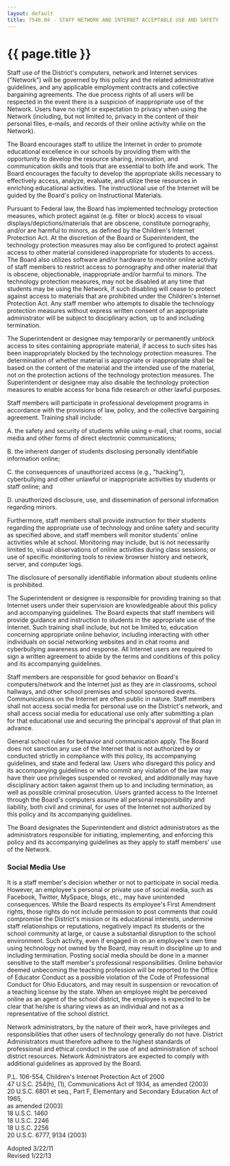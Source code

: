 ```yaml
---
layout: default
title: 7540.04 - STAFF NETWORK AND INTERNET ACCEPTABLE USE AND SAFETY
---
```


{{ page.title }}
================

Staff use of the District's computers, network and Internet services
("Network") will be governed by this policy and the related
administrative guidelines, and any applicable employment contracts and
collective bargaining agreements. The due process rights of all users
will be respected in the event there is a suspicion of inappropriate use
of the Network. Users have no right or expectation to privacy when using
the Network (including, but not limited to, privacy in the content of
their personal files, e-mails, and records of their online activity
while on the Network).

The Board encourages staff to utilize the Internet in order to promote
educational excellence in our schools by providing them with the
opportunity to develop the resource sharing, innovation, and
communication skills and tools that are essential to both life and work.
The Board encourages the faculty to develop the appropriate skills
necessary to effectively access, analyze, evaluate, and utilize these
resources in enriching educational activities. The instructional use of
the Internet will be guided by the Board's policy on Instructional
Materials.

Pursuant to Federal law, the Board has implemented technology protection
measures, which protect against (e.g. filter or block) access to visual
displays/depictions/materials that are obscene, constitute pornography,
and/or are harmful to minors, as defined by the Children's Internet
Protection Act. At the discretion of the Board or Superintendent, the
technology protection measures may also be configured to protect against
access to other material considered inappropriate for students to
access. The Board also utilizes software and/or hardware to monitor
online activity of staff members to restrict access to pornography and
other material that is obscene, objectionable, inappropriate and/or
harmful to minors. The technology protection measures, may not be
disabled at any time that students may be using the Network, if such
disabling will cease to protect against access to materials that are
prohibited under the Children's Internet Protection Act. Any staff
member who attempts to disable the technology protection measures
without express written consent of an appropriate administrator will be
subject to disciplinary action, up to and including termination.

The Superintendent or designee may temporarily or permanently unblock
access to sites containing appropriate material, if access to such sites
has been inappropriately blocked by the technology protection measures.
The determination of whether material is appropriate or inappropriate
shall be based on the content of the material and the intended use of
the material, not on the protection actions of the technology protection
measures. The Superintendent or designee may also disable the technology
protection measures to enable access for bona fide research or other
lawful purposes.

Staff members will participate in professional development programs in
accordance with the provisions of law, policy, and the collective
bargaining agreement. Training shall include:

A. the safety and security of students while using e-mail, chat rooms,
social media and other forms of direct electronic communications;

B. the inherent danger of students disclosing personally identifiable
information online;

C. the consequences of unauthorized access (e.g., "hacking"),
cyberbullying and other unlawful or inappropriate activities by students
or staff online; and

D. unauthorized disclosure, use, and dissemination of personal
information regarding minors.

Furthermore, staff members shall provide instruction for their students
regarding the appropriate use of technology and online safety and
security as specified above, and staff members will monitor students'
online activities while at school. Monitoring may include, but is not
necessarily limited to, visual observations of online activities during
class sessions; or use of specific monitoring tools to review browser
history and network, server, and computer logs.

The disclosure of personally identifiable information about students
online is prohibited.

The Superintendent or designee is responsible for providing training so
that Internet users under their supervision are knowledgeable about this
policy and accompanying guidelines. The Board expects that staff members
will provide guidance and instruction to students in the appropriate use
of the Internet. Such training shall include, but not be limited to,
education concerning appropriate online behavior, including interacting
with other individuals on social networking websites and in chat rooms
and cyberbullying awareness and response. All Internet users are
required to sign a written agreement to abide by the terms and
conditions of this policy and its accompanying guidelines.

Staff members are responsible for good behavior on Board's
computers/network and the Internet just as they are in classrooms,
school hallways, and other school premises and school sponsored events.
Communications on the Internet are often public in nature. Staff members
shall not access social media for personal use on the District's
network, and shall access social media for educational use only after
submitting a plan for that educational use and securing the principal's
approval of that plan in advance.

General school rules for behavior and communication apply. The Board
does not sanction any use of the Internet that is not authorized by or
conducted strictly in compliance with this policy, its accompanying
guidelines, and state and federal law. Users who disregard this policy
and its accompanying guidelines or who commit any violation of the law
may have their use privileges suspended or revoked, and additionally may
have disciplinary action taken against them up to and including
termination, as well as possible criminal prosecution. Users granted
access to the Internet through the Board's computers assume all personal
responsibility and liability, both civil and criminal, for uses of the
Internet not authorized by this policy and its accompanying guidelines.

The Board designates the Superintendent and district administrators as
the administrators responsible for initiating, implementing, and
enforcing this policy and its accompanying guidelines as they apply to
staff members' use of the Network.

### Social Media Use

It is a staff member's decision whether or not to participate in social
media. However, an employee's personal or private use of social media,
such as Facebook, Twitter, MySpace, blogs, etc., may have unintended
consequences. While the Board respects its employee's First Amendment
rights, those rights do not include permission to post comments that
could compromise the District's mission or its educational interests,
undermine staff relationships or reputations, negatively impact its
students or the school community at large, or cause a substantial
disruption to the school environment. Such activity, even if engaged in
on an employee's own time using technology not owned by the Board, may
result in discipline up to and including termination. Posting social
media should be done in a manner sensitive to the staff member's
professional responsibilities. Online behavior deemed unbecoming the
teaching profession will be reported to the Office of Educator Conduct
as a possible violation of the Code of Professional Conduct for Ohio
Educators, and may result in suspension or revocation of a teaching
license by the state. When an employee might be perceived online as an
agent of the school district, the employee is expected to be clear that
he/she is sharing views as an individual and not as a representative of
the school district.

Network administrators, by the nature of their work, have privileges and
responsibilities that other users of technology generally do not have.
District Administrators must therefore adhere to the highest standards
of professional and ethical conduct in the use of and administration of
school district resources. Network Administrators are expected to comply
with additional guidelines as approved by the Board.

P.L. 106-554, Children's Internet Protection Act of 2000 \
 47 U.S.C. 254(h), (1), Communications Act of 1934, as amended (2003)\
 20 U.S.C. 6801 et seq., Part F, Elementary and Secondary Education Act
of 1965,\
 as amended (2003)\
 18 U.S.C. 1460\
 18 U.S.C. 2246\
 18 U.S.C. 2256\
 20 U.S.C. 6777, 9134 (2003)

Adopted 3/22/11\
 Revised 1/22/13
